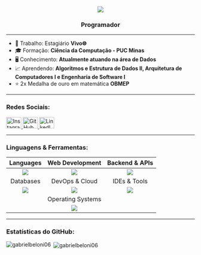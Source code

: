 <h1 align="center">
  <img
    src="https://readme-typing-svg.herokuapp.com/?font=Pacifico&size=35&center=true&vCenter=true&width=500&height=70&duration=4000&lines=Analista+de+Dados&color=9bj1"
  />
</h1>
<h3 align="center">Programador</h3>

---
- 💼 Trabalho: Estagiário **Vivo🌐**
- 🎓 Formação: **Ciência da Computação - PUC Minas**
- 🖥️ Conhecimento: **Atualmente atuando na área de Dados**
- 📈 Aprendendo: **Algoritmos e Estrutura de Dados II, Arquitetura de Computadores I e Engenharia de Software I**
- ⭐ 2x Medalha de ouro em matemática **OBMEP**

---

<h3 align="left">Redes Sociais:</h3>
<a href="https://instagram.com/gabriell_beloni" target="_blank">
  <img src="https://raw.githubusercontent.com/rahuldkjain/github-profile-readme-generator/master/src/images/icons/Social/instagram.svg" alt="Instagram" height="30" width="40" />
</a>
<a href="https://github.com/gabrielbeloni06?tab=repositories" target="_blank">
  <img src="https://raw.githubusercontent.com/rahuldkjain/github-profile-readme-generator/master/src/images/icons/Social/github.svg" alt="GitHub" height="30" width="40" />
</a>
<a href="https://br.linkedin.com/in/devgabrielbeloni" target="_blank">
  <img src="https://raw.githubusercontent.com/rahuldkjain/github-profile-readme-generator/master/src/images/icons/Social/linked-in-alt.svg" alt="LinkedIn" height="30" width="40" />
</a>

---

<h3 align="left">Linguagens & Ferramentas:</h3>
<div align="center">

| Languages | Web Development | Backend & APIs |
|:---:|:---:|:---:|
| <div align="center"><img src="https://skillicons.dev/icons?i=java,c,py"/></div> | <div align="center"><img src="https://skillicons.dev/icons?i=html,react" /><br/></div> | <div align="center"><img src="https://skillicons.dev/icons?i=nodejs,java" /></div> |
| Databases | DevOps & Cloud | IDEs & Tools |
| <div align="center"><img src="https://skillicons.dev/icons?i=mysql,postgres" /></div> | <div align="center"><img src="https://skillicons.dev/icons?i=aws,azure" /></div> | <div align="center"><img src="https://skillicons.dev/icons?i=vscode,eclipse,docker" /></div> |
| | Operating Systems | |
| | <div align="center"><img src="https://skillicons.dev/icons?i=windows,linux" /></div>  | |
</div>

---

<h3 align="left">Estatísticas do GitHub:</h3>
<p><img align="left" src="https://github-readme-stats.vercel.app/api/top-langs?username=gabrielbeloni06&show_icons=true&locale=en&layout=compact&theme=dark" alt="gabrielbeloni06" /></p>
<p>&nbsp;<img align="center" src="https://github-readme-stats.vercel.app/api?username=gabrielbeloni06&show_icons=true&locale=en&theme=dark" alt="gabrielbeloni06" /></p>

